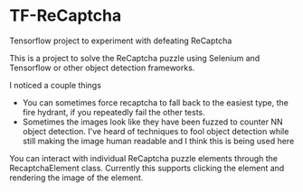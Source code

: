 # TF-ReCaptcha
Tensorflow project to experiment with defeating ReCaptcha

This is a project to solve the ReCaptcha puzzle using Selenium and Tensorflow or other object detection frameworks.

I noticed a couple things

* You can sometimes force recaptcha to fall back to the easiest type, the fire hydrant, if you repeatedly fail the other tests.
* Sometimes the images look like they have been fuzzed to counter NN object detection. I've heard of techniques to fool object detection while still making the image human readable and I think this is being used here

You can interact with individual ReCaptcha puzzle elements through the RecaptchaElement class. Currently this supports clicking the element and rendering the image of the element.